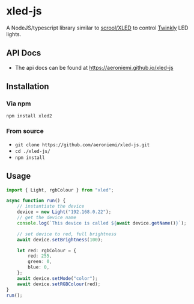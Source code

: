 # xled-js

A NodeJS/typescript library similar to [scrool/XLED](https://github.com/scrool/xled) to control [Twinkly](https://twinkly.com/) LED lights.

## API Docs

- The api docs can be found at https://aeroniemi.github.io/xled-js

## Installation

### Via npm

`npm install xled2`

### From source

- `git clone https://github.com/aeroniemi/xled-js.git`
- `cd ./xled-js/`
- `npm install`

## Usage

```ts
import { Light, rgbColour } from "xled";

async function run() {
	// instantiate the device
	device = new Light("192.168.0.22");
	// get the device name
	console.log(`This device is called ${await device.getName()}`);

	// set device to red, full brightness
	await device.setBrightness(100);

	let red: rgbColour = {
		red: 255,
		green: 0,
		blue: 0,
	};
	await device.setMode("color");
	await device.setRGBColour(red);
}
run();
```
